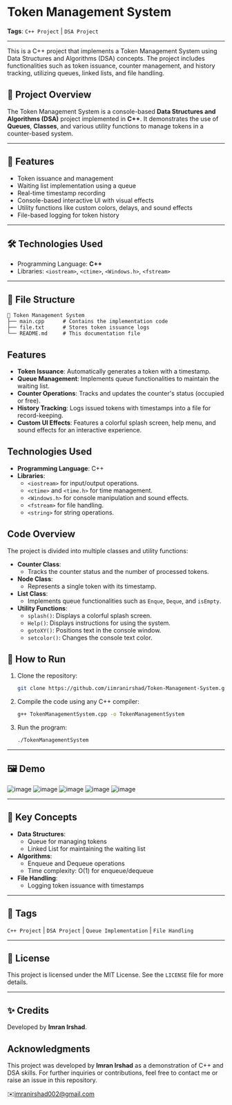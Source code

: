 # Token Management System

**Tags**: `C++ Project` | `DSA Project`

---
This is a C++ project that implements a Token Management System using Data Structures and Algorithms (DSA) concepts. The project includes functionalities such as token issuance, counter management, and history tracking, utilizing queues, linked lists, and file handling.

## 📝 Project Overview

The Token Management System is a console-based **Data Structures and Algorithms (DSA)** project implemented in **C++**. It demonstrates the use of **Queues**, **Classes**, and various utility functions to manage tokens in a counter-based system.

---

## 🚀 Features

- Token issuance and management
- Waiting list implementation using a queue
- Real-time timestamp recording
- Console-based interactive UI with visual effects
- Utility functions like custom colors, delays, and sound effects
- File-based logging for token history

---

## 🛠️ Technologies Used

- Programming Language: **C++**
- Libraries: `<iostream>`, `<ctime>`, `<Windows.h>`, `<fstream>`

---

## 📁 File Structure
```plaintext
📂 Token Management System
├── main.cpp      # Contains the implementation code
├── file.txt      # Stores token issuance logs
└── README.md     # This documentation file
```

## Features
- **Token Issuance**: Automatically generates a token with a timestamp.
- **Queue Management**: Implements queue functionalities to maintain the waiting list.
- **Counter Operations**: Tracks and updates the counter's status (occupied or free).
- **History Tracking**: Logs issued tokens with timestamps into a file for record-keeping.
- **Custom UI Effects**: Features a colorful splash screen, help menu, and sound effects for an interactive experience.

## Technologies Used
- **Programming Language**: C++
- **Libraries**:
  - `<iostream>` for input/output operations.
  - `<ctime>` and `<time.h>` for time management.
  - `<Windows.h>` for console manipulation and sound effects.
  - `<fstream>` for file handling.
  - `<string>` for string operations.

## Code Overview
The project is divided into multiple classes and utility functions:
- **Counter Class**:
  - Tracks the counter status and the number of processed tokens.
- **Node Class**:
  - Represents a single token with its timestamp.
- **List Class**:
  - Implements queue functionalities such as `Enque`, `Deque`, and `isEmpty`.
- **Utility Functions**:
  - `splash()`: Displays a colorful splash screen.
  - `Help()`: Displays instructions for using the system.
  - `gotoXY()`: Positions text in the console window.
  - `setcolor()`: Changes the console text color.

## 📌 How to Run
1. Clone the repository:
   ```bash
   git clone https://github.com/iimranirshad/Token-Management-System.git
   ```
2. Compile the code using any C++ compiler:
   ```bash
   g++ TokenManagementSystem.cpp -o TokenManagementSystem
   ```
3. Run the program:
   ```bash
   ./TokenManagementSystem
   ```

---

## 🖼️ Demo

![image](Screenshots/splash.png)
![image](Screenshots/splash_2.png)
![image](Screenshots/menu.png)
![image](Screenshots/1.png)
![image](Screenshots/2.png)


---



## 🎯 Key Concepts

- **Data Structures**:
  - Queue for managing tokens
  - Linked List for maintaining the waiting list
- **Algorithms**:
  - Enqueue and Dequeue operations
  - Time complexity: O(1) for enqueue/dequeue
- **File Handling**:
  - Logging token issuance with timestamps

---

## 📢 Tags

`C++ Project` | `DSA Project` | `Queue Implementation` | `File Handling`

---

## 🔗 License

This project is licensed under the MIT License. See the `LICENSE` file for more details.

---

## ✨ Credits

Developed by **Imran Irshad**.

## Acknowledgments
This project was developed by **Imran Irshad** as a demonstration of C++ and DSA skills. For further inquiries or contributions, feel free to contact me or raise an issue in this repository.

✉️imranirshad002@gmail.com
